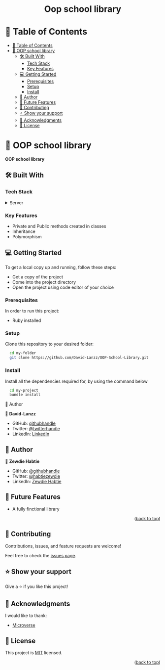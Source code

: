 <div align="center">
  <h1><b>Oop school library</b></h1>
</div>

<!-- TABLE OF CONTENTS -->

# 📗 Table of Contents

- [📗 Table of Contents](#-table-of-contents)
- [📖 OOP school library ](#-morse-code-translator-)
  - [🛠 Built With ](#-built-with-)
    - [Tech Stack ](#tech-stack-)
    - [Key Features ](#key-features-)
  - [💻 Getting Started ](#-getting-started-)
    - [Prerequisites ](#prerequisites-)
    - [Setup ](#setup-)
    - [Install ](#install-)
  - [👥 Author ](#-author-)
  - [🔭 Future Features ](#-future-features-)
  - [🤝 Contributing ](#-contributing-)
  - [⭐️ Show your support ](#️-show-your-support-)
  - [🙏 Acknowledgments ](#-acknowledgments-)
  - [📝 License ](#-license-)

<!-- PROJECT DESCRIPTION -->

# 📖 OOP school library <a name="about-project"></a>

**OOP school library**

## 🛠 Built With <a name="built-with"></a>

<!-- - **Ruby** -->
### Tech Stack <a name="tech-stack"></a>


<details>
  <summary>Server</summary>
  <ul>
    <a href="https://www.ruby-lang.org/en/">Ruby</a>
  </ul>
</details>



<!-- Features -->

### Key Features <a name="key-features"></a>

- Private and Public methods created in classes
- Inheritance
- Polymorphism

<!-- GETTING STARTED -->

## 💻 Getting Started <a name="getting-started"></a>

To get a local copy up and running, follow these steps:
- Get a copy of the project
- Come into the project directory
- Open the project using code editor of your choice

### Prerequisites <a name="prerequisites"></a>

In order to run this project:
 - Ruby installed

### Setup <a name="setup"></a>

Clone this repository to your desired folder:


```sh
  cd my-folder
  git clone https://github.com/David-Lanzz/OOP-School-Library.git
```

### Install <a name="install"></a>

Install all the dependencies required for, by using the command below

```sh
  cd my-project
  bundle install
```

<!-- AUTHOR -->

👥 Author <a name="author"></a>

👤 **David-Lanzz**
- GitHub: [githubhandle](https://github.com/David-Lanzz/)
- Twitter: [@twitterhandle](https://twitter.com/LanzzDavid)
- LinkedIn: [LinkedIn](https://linkedin.com/in/david-lanzz)
## 👥 Author <a name="author"></a>

👤 **Zewdie Habtie**
- GitHub: [@githubhandle](https://github.com/ZewdieMc/)
- Twitter: [@habtiezewdie](https://twitter.com/HabtieZewdie)
- LinkedIn: [Zewdie Habtie](https://linkedin.com/in/zewdiehabtie)


<!-- FUTURE FEATURES -->

## 🔭 Future Features <a name="future-features"></a>

- A fully finctional library

<p align="right">(<a href="#readme-top">back to top</a>)</p>

<!-- CONTRIBUTING -->

## 🤝 Contributing <a name="contributing"></a>

Contributions, issues, and feature requests are welcome!

Feel free to check the [issues page](https://github.com/David-Lanzz/OOP-School-Library/issues).

<!-- SUPPORT -->

## ⭐️ Show your support <a name="support"></a>

Give a ⭐️ if you like this project!

<!-- ACKNOWLEDGEMENTS -->

## 🙏 Acknowledgments <a name="acknowledgements"></a>

I would like to thank:
- [Microverse](https://www.microverse.org)

<!-- LICENSE -->

## 📝 License <a name="license"></a>


This project is [MIT](./LICENSE) licensed.

<p align="right">(<a href="#readme-top">back to top</a>)</p>
